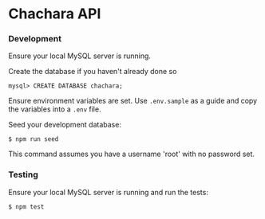 # Chachara API

### Development

Ensure your local MySQL server is running.

Create the database if you haven't already done so
  
    mysql> CREATE DATABASE chachara;

Ensure environment variables are set. Use `.env.sample` as a guide and copy the variables into a `.env` file.

Seed your development database:

    $ npm run seed

This command assumes you have a username 'root' with no password set.

### Testing

Ensure your local MySQL server is running and run the tests:

    $ npm test